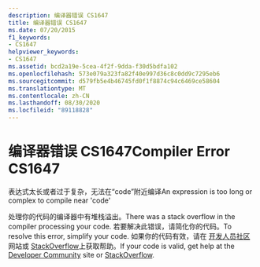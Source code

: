 ```yaml
---
description: 编译器错误 CS1647
title: 编译器错误 CS1647
ms.date: 07/20/2015
f1_keywords:
- CS1647
helpviewer_keywords:
- CS1647
ms.assetid: bcd2a19e-5cea-4f2f-9dda-f30d5bdfa102
ms.openlocfilehash: 573e079a323fa82f40e997d36c8c0dd9c7295eb6
ms.sourcegitcommit: d579fb5e4b46745fd0f1f8874c94c6469ce58604
ms.translationtype: MT
ms.contentlocale: zh-CN
ms.lasthandoff: 08/30/2020
ms.locfileid: "89118828"
---
```

# <a name="compiler-error-cs1647"></a><span data-ttu-id="7c75e-103">编译器错误 CS1647</span><span class="sxs-lookup"><span data-stu-id="7c75e-103">Compiler Error CS1647</span></span>
<span data-ttu-id="7c75e-104">表达式太长或者过于复杂，无法在“code”附近编译</span><span class="sxs-lookup"><span data-stu-id="7c75e-104">An expression is too long or complex to compile near 'code'</span></span>  
  
 <span data-ttu-id="7c75e-105">处理你的代码的编译器中有堆栈溢出。</span><span class="sxs-lookup"><span data-stu-id="7c75e-105">There was a stack overflow in the compiler processing your code.</span></span> <span data-ttu-id="7c75e-106">若要解决此错误，请简化你的代码。</span><span class="sxs-lookup"><span data-stu-id="7c75e-106">To resolve this error, simplify your code.</span></span> <span data-ttu-id="7c75e-107">如果你的代码有效，请在 [开发人员社区](https://developercommunity.visualstudio.com/spaces/61/index.html) 网站或 [StackOverflow](https://stackoverflow.com/)上获取帮助。</span><span class="sxs-lookup"><span data-stu-id="7c75e-107">If your code is valid, get help at the [Developer Community](https://developercommunity.visualstudio.com/spaces/61/index.html) site or [StackOverflow](https://stackoverflow.com/).</span></span>
